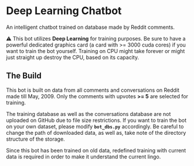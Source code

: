 # Deep Learning Chatbot

An intelligent chatbot trained on database made by Reddit comments.

:warning: This bot utilizes **Deep Learning** for training purposes. Be sure to have a powerful dedicated graphics card (a card with >= 3000 cuda cores) if you want to train the bot yourself. Training on CPU might take forever or might just straight up destroy the CPU, based on its capacity.


## The Build
This bot is built on data from all comments and conversations on Reddit made till May, 2009. Only the comments with upvotes **>= 5** are selected for training.

The training database as well as the conversations database are not uploaded on GitHub due to file size restrictions. If you want to train the bot on your own dataset, please modify **`bot_dbs.py`** accordingly. Be careful to change the path of downloaded data, as well as, take note of the directory structure of the storage.

Since this bot has been trained on old data, redefined training with current data is required in order to make it understand the current lingo.